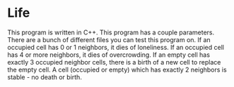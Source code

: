 # Life
This program is written in C++. This program has a couple parameters. There are a bunch of different files you can test this program on.
If an occupied cell has 0 or 1 neighbors, it dies of loneliness.
If an occupied cell has 4 or more neighbors, it dies of overcrowding.
If an empty cell has exactly 3 occupied neighbor cells, there is a birth of a new cell to replace the empty cell.
A cell (occupied or empty) which has exactly 2 neighbors is stable - no death or birth.
